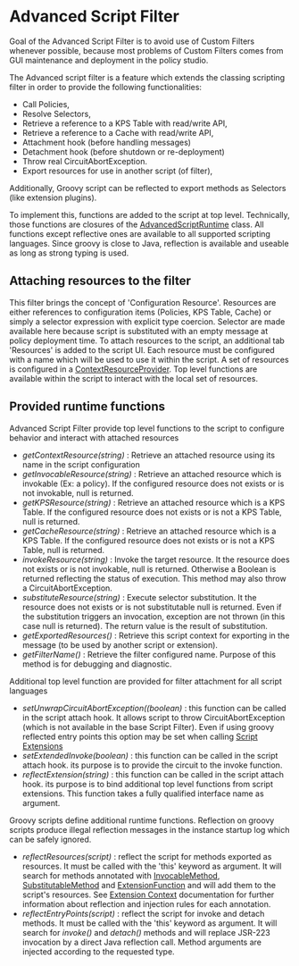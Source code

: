 # Advanced Script Filter

Goal of the Advanced Script Filter is to avoid use of Custom Filters whenever possible, because most problems of Custom Filters comes from GUI maintenance and deployment in the policy studio.

The Advanced script filter is a feature which extends the classing scripting filter in order to provide the following functionalities:
 - Call Policies,
 - Resolve Selectors,
 - Retrieve a reference to a KPS Table with read/write API,
 - Retrieve a reference to a Cache with read/write API,
 - Attachment hook (before handling messages)
 - Detachment hook (before shutdown or re-deployment)
 - Throw real CircuitAbortException.
 - Export resources for use in another script (of filter),

Additionally, Groovy script can be reflected to export methods as Selectors (like extension plugins).

To implement this, functions are added to the script at top level. Technically, those functions are closures of the [AdvancedScriptRuntime](../filter-devkit-runtime/src/main/java/com/vordel/circuit/filter/devkit/script/advanced/AdvancedScriptRuntime.java) class. All functions except reflective ones are available to all supported scripting languages. Since groovy is close to Java, reflection is available and useable as long as strong typing is used.

## Attaching resources to the filter

This filter brings the concept of 'Configuration Resource'. Resources are either references to configuration items (Policies, KPS Table, Cache) or simply a selector expression with explicit type coercion. Selector are made available here because script is substituted with an empty message at policy deployment time. To attach resources to the script, an additional tab 'Resources' is added to the script UI. Each resource must be configured with a name which will be used to use it within the script. A set of resources is configured in a [ContextResourceProvider](../filter-devkit-runtime/src/main/java/com/vordel/circuit/filter/devkit/context/resources/ContextResourceProvider.java). Top level functions are available within the script to interact with the local set of resources.

## Provided runtime functions

Advanced Script Filter provide top level functions to the script to configure behavior and interact with attached resources

 - *getContextResource(string)* : Retrieve an attached resource using its name in the script configuration
 - *getInvocableResource(string)* : Retrieve an attached resource which is invokable (Ex: a policy). If the configured resource does not exists or is not invokable, null is returned.
 - *getKPSResource(string)* : Retrieve an attached resource which is a KPS Table. If the configured resource does not exists or is not a KPS Table, null is returned.
 - *getCacheResource(string)* : Retrieve an attached resource which is a KPS Table. If the configured resource does not exists or is not a KPS Table, null is returned.
 - *invokeResource(string)* : Invoke the target resource. It the resource does not exists or is not invokable, null is returned. Otherwise a Boolean is returned reflecting the status of execution. This method may also throw a CircuitAbortException.
 - *substituteResource(string)* : Execute selector substitution. It the resource does not exists or is not substitutable null is returned. Even if the substitution triggers an invocation, exception are not thrown (in this case null is returned). The return value is the result of substitution.
 - *getExportedResources()* : Retrieve this script context for exporting in the message (to be used by another script or extension).
 - *getFilterName()* : Retrieve the filter configured name. Purpose of this method is for debugging and diagnostic.

Additional top level function are provided for filter attachment for all script languages

 - *setUnwrapCircuitAbortException((boolean)* : this function can be called in the script attach hook. It allows script to throw CircuitAbortException (which is not available in the base Script Filter). Even if using groovy reflected entry points this option may be set when calling [Script Extensions](Extensions.md)
 - *setExtendedInvoke(boolean)* : this function can be called in the script attach hook. its purpose is to provide the circuit to the invoke function.
 - *reflectExtension(string)* : this function can be called in the script attach hook. its purpose is to bind additional top level functions from script extensions. This function takes a fully qualified interface name as argument.

Groovy scripts define additional runtime functions. Reflection on groovy scripts produce illegal reflection messages in the instance startup log which can be safely ignored.

 - *reflectResources(script)* : reflect the script for methods exported as resources. It must be called with the 'this' keyword as argument. It will search for methods annotated with [InvocableMethod](../filter-devkit-annotations/src/main/java/com/vordel/circuit/filter/devkit/context/annotations/InvocableMethod.java), [SubstitutableMethod](../filter-devkit-annotations/src/main/java/com/vordel/circuit/filter/devkit/context/annotations/SubstitutableMethod.java) and [ExtensionFunction](../filter-devkit-annotations/src/main/java/com/vordel/circuit/filter/devkit/context/annotations/ExtensionFunction.java) and will add them to the script's resources. See [Extension Context](Extensions.md) documentation for further information about reflection and injection rules for each annotation.
 - *reflectEntryPoints(script)* : reflect the script for invoke and detach methods. It must be called with the 'this' keyword as argument. It will search for *invoke()* and *detach()* methods and will replace JSR-223 invocation by a direct Java reflection call. Method arguments are injected according to the requested type.

